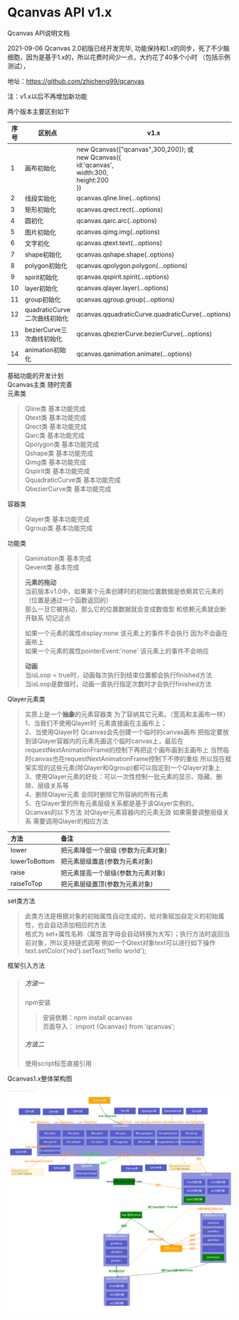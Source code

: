 # Qcanvas API v1.x

Qcanvas API说明文档

2021-09-06 Qcanvas 2.0初版已经开发完毕, 功能保持和1.x的同步，死了不少脑细胞，因为是基于1.x的，所以花费时间少一点，大约花了40多个小时 （包括示例测试），

地址：https://github.com/zhicheng99/qcanvas

注：v1.x以后不再增加新功能   

两个版本主要区别如下

| 序号 | 区别点                       | v1.x                                                         | v2.0                                                         |
| ---- | ---------------------------- | ------------------------------------------------------------ | ------------------------------------------------------------ |
| 1    | 画布初始化                   | new Qcanvas(["qcanvas",300,200]);			或			<br />new Qcanvas({				<br />id:'qcanvas',<br/>				width:300,<br/>				height:200<br/>			}) | new Qcanvas({				id:'qcanvas',<br/>				width:300,<br/>				height:200<br/>			}) |
| 2    | 线段实始化                   | qcanvas.qline.line(...options)                               | qcanvas.line(...options)                                     |
| 3    | 矩形初始化                   | qcanvas.qrect.rect(...options)                               | qcanvas.rect(...options)                                     |
| 4    | 圆初化                       | qcanvas.qarc.arc(..options)                                  | qcanvas.arc(..options)                                       |
| 5    | 图片初始化                   | qcanvas.qimg.img(..options)                                  | qcanvas.img(..options)                                       |
| 6    | 文字初化                     | qcanvas.qtext.text(...options)                               | qcanvas.text(...options)                                     |
| 7    | shape初始化                  | qcanvas.qshape.shape(..options)                              | qcanvas.shape(..options)                                     |
| 8    | polygon初始化                | qcanvas.qpolygon.polygon(...options)                         | qcanvas.polygon(...options)                                  |
| 9    | spirit初始化                 | qcanvas.qspirit.spirit(...options)                           | qcanvas.spirit(...options)                                   |
| 10   | layer初始化                  | qcanvas.qlayer.layer(...options)                             | qcanvas.layer(...options)                                    |
| 11   | group初始化                  | qcanvas.qgroup.group(...options)                             | qcanvas.group(...options)                                    |
| 12   | quadraticCurve二次曲线初始化 | qcanvas.qquadraticCurve.quadraticCurve(...options)           | qcanvas.quadraticCurve(...options)                           |
| 13   | bezierCurve三次曲线初始化    | qcanvas.qbezierCurve.bezierCurve(...options)                 | qcanvas.bezierCurve(...options)                              |
| 14   | animation初始化              | qcanvas.qanimation.animate(...options)                       | qcanvas.animate(...options)                                  |



基础功能的开发计划  
Qcanvas主类 随时完善  
元素类

> Qline类 基本功能完成  
> Qtext类 基本功能完成  
> Qrect类 基本功能完成  
> Qarc类 基本功能完成  
> Qpolygon类 基本功能完成  
> Qshape类 基本功能完成  
> Qimg类 基本功能完成  
> Qspirit类 基本功能完成  
> QquadraticCurve类 基本功能完成  
> QbezierCurve类 基本功能完成

容器类

> Qlayer类 基本功能完成  
> Qgroup类 基本功能完成

功能类

> Qanimation类 基本完成  
> Qevent类 基本完成
>
> **元素的拖动**  
> 当前版本v1.0中，如果某个元素创建时的初始位置数据是依赖其它元素的（位置是通过一个函数返回的）  
> 那么一旦它被拖动，那么它的位置数据就会变成数值型 和依赖元素就会断开联系 切记这点
>
> 如果一个元素的属性display:none 该元素上的事件不会执行 因为不会画在画布上  
> 如果一个元素的属性pointerEvent:'none' 该元素上的事件不会响应
>
> **动画**  
> 当isLoop = true时，动画每次执行到结束位置都会执行finished方法  
> 当isLoop是数值时，动画一直执行指定次数时才会执行finished方法

Qlayer元素类

> 实质上是一个**抽象**的元素容器类 为了容纳其它元素。（宽高和主画布一样）  
> 1、当我们不使用Qlayer时 元素直接画在主画布上；  
> 2、当使用Qlayer时 Qcanvas会先创建一个临时的canvas画布 把指定要放到该Qlayer容器内的元素先画这个临时canvas上，最后在requestNextAnimationFrame的控制下再把这个画布画到主画布上  当然临时canvas也在requestNextAnimationFrame控制下不停的重绘 所以现在框架实现的这些元素\(除Qlayer和Qgroup\)都可以指定到一个Qlayer对象上  
> 3、使用Qlayer元素的好处：可以一次性控制一批元素的显示、隐藏、删除、层级关系等  
> 4、删除Qlayer元素 会同时删除它所容纳的所有元素  
> 5、在Qlayer里的所有元素层级关系都是基于该Qlayer实例的。  
> Qcanvas的以下方法 对Qlayer元素容器内的元素无效 如果需要调整层级关系 需要调用Qlayer的相应方法	

| 方法 | 备注 |
| :--- | :--- |
| lower | 把元素降低一个层级 \(参数为元素对象\) |
| lowerToBottom | 把元素层级置底\(参数为元素对象\) |
| raise | 把元素提高一个层级\(参数为元素对象\) |
| raiseToTop | 把元素层级置顶\(参数为元素对象\) |

set类方法

> 此类方法是根据对象的初始属性自动生成的，给对象赋加自定义的初始属性，也会自动添加相应的方法  
> 格式为 set+属性名称（属性首字母会自动转换为大写）；执行方法时返回当前对象，所以支持链式调用
> 例如一个Qtext对象text可以进行如下操作
> text.setColor('red').setText('hello world');

框架引入方法

> ##### 方法一
>
> npm安装
>
> > 安装依赖：npm install qcanvas  
> > 页面导入：  import {Qcanvas} from 'qcanvas';
>
> ##### 方法二
>
> 使用script标签直接引用

Qcanvas1.x整体架构图

![newjg](assets/newjg.png)

